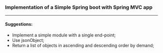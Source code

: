 ### Implementation of a Simple Spring boot with Spring MVC app

***

#### Suggestions:

- Implement a simple module with a single end-point;
- Use jsonObject;
- Return a list of objects in ascending and descending order by demand;